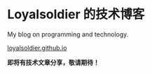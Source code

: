 # Loyalsoldier 的技术博客
My blog on programming and technology.

[loyalsoldier.github.io](http://loyalsoldier.github.io)

**即将有技术文章分享，敬请期待！**
